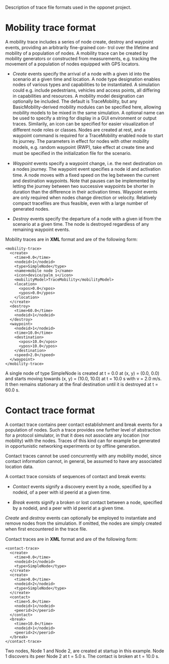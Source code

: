 Description of trace file formats used in the opponet project.

# Mobility trace format #

A mobility trace includes a series of node create, destroy and
waypoint events, providing an arbitrarily ﬁne-grained con-
trol over the lifetime and mobility of a population of nodes.
A mobility trace can be created by mobility generators or constructed from measurements, e.g. tracking the movement of a population of nodes equipped with GPS locators.

  * _Create_ events specify the arrival of a node with a given id into the scenario at a given time and location. A node type designation enables nodes of various types and capabilities to be instantiated. A simulation could e.g. include pedestrians, vehicles and access points, all diﬀering in capabilities and resources. A mobility model designation can optionally be included. The default is TraceMobility, but any BasicMobility-derived mobility modules can be speciﬁed here, allowing mobility models to be mixed in the same simulation. A optional name can be used to specify a string for display in a GUI environment or output traces. Similarily, an icon can be speciﬁed for easier visualization of diﬀerent node roles or classes. Nodes are created at rest, and a waypoint command is required for a TraceMobility enabled node to start its journey. The parameters in eﬀect for nodes with other mobility models, e.g. random waypoint (RWP), take eﬀect at create time and must be speciﬁed in the initialization ﬁle for the scenario.

  * _Waypoint_ events specify a waypoint change, i.e. the next destination on a nodes journey. The waypoint event speciﬁes a node id and activation time. A node moves with a ﬁxed speed on the leg between the current and destination waypoints. Note that pauses can be implemented by letting the journey between two successive waypoints be shorter in duration than the diﬀerence in their activation times. Waypoint events are only required when nodes change direction or velocity. Relatively compact traceﬁles are thus feasible, even with a large number of generated nodes.

  * _Destroy_ events specify the departure of a node with a given id from the scenario at a given time. The node is destroyed regardless of any remaining waypoint events.

Mobility traces are in **XML** format and are of the following form:

```
<mobility-trace>
  <create>
    <time>0.0</time>
    <nodeid>1</nodeid>
    <type>SimpleNode</type>
    <name>mobile node 1</name>
    <icon>device/palm_s</icon>
    <mobilityModel>TraceMobility</mobilityModel>
    <location>
      <xpos>0.0</xpos>
      <ypos>0.0</ypos>
    </location>
  </create>
  <destroy>
    <time>60.0</time>
    <nodeid>1</nodeid>
  </destroy>
  <waypoint>
    <nodeid>1</nodeid>
    <time>10.0</time>
    <destination>
      <xpos>10.0</xpos>
      <ypos>10.0</ypos>
    </destination>
    <speed>2.0</speed>
  </waypoint>
</mobility-trace>
```

A single node of type SimpleNode is created at t = 0.0 at (x, y) = (0.0, 0.0) and starts moving towards (x, y) = (10.0, 10.0) at t = 10.0 s with v = 2.0 m/s. It then remains stationary at the ﬁnal destination until it is destroyed at t = 60.0 s.


# Contact trace format #

A contact trace contains peer contact establishment and
break events for a population of nodes. Such a trace provides
one further level of abstraction for a protocol simulator, in
that it does not associate any location (nor mobility) with
the nodes. Traces of this kind can for example be generated
in opportunistic networking experiments or by offline generation.

Contact traces cannot be used concurrently
with any mobility model, since contact information cannot,
in general, be assumed to have any associated location data.

A contact trace consists of sequences of contact and break
events:

  * _Contact_ events signify a discovery event by a node, speciﬁed by a nodeid, of a peer with id peerid at a given time.

  * _Break_ events signify a broken or lost contact between a node, speciﬁed by a nodeid, and a peer with id peerid at a given time.

_Create_ and _destroy_ events can optionally be employed
to instantiate and remove nodes from the simulation. If
omitted, the nodes are simply created when ﬁrst encountered
in the trace ﬁle.


Contact traces are in **XML** format and are of the following form:

```
<contact-trace>
  <create>
    <time>0.0</time>
    <nodeid>1</nodeid>
    <type>SimpleNode</type>
  </create>
  <create>
    <time>0.0</time>
    <nodeid>2</nodeid>
    <type>SimpleNode</type>
  </create>
  <contact>
    <time>5.0</time>
    <nodeid>1</nodeid>
    <peerid>2</peerid>
  </contact>
  <break>
    <time>10.0</time>
    <nodeid>1</nodeid>
    <peerid>2</peerid>
  </break>
</contact-trace>
```

Two nodes, Node 1 and Node 2, are created at startup in this example. Node 1 discovers its peer Node 2 at t = 5.0 s. The contact is broken at t = 10.0 s.